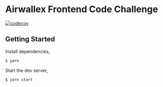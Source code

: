 # Airwallex Frontend Code Challenge

[![codecov](https://codecov.io/gh/jamesxwang/airwallex-frontend-code-challenge/branch/master/graph/badge.svg?token=0FP7PA7GYX)](https://codecov.io/gh/jamesxwang/airwallex-frontend-code-challenge)

## Getting Started

Install dependencies,

```bash
$ yarn
```

Start the dev server,

```bash
$ yarn start
```

